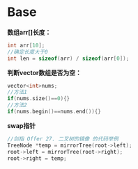 # Base

**数组arr\[\]长度：**

```cpp
int arr[10];
//确定长度大于0
int len = sizeof(arr) / sizeof(arr[0]);
```

**判断vector数组是否为空：**

```cpp
vector<int>nums;
//方法1
if(nums.size()==0){}
//方法2
if(nums.begin()==nums.end()){}
```

**swap指针**

```cpp
//剑指 Offer 27. 二叉树的镜像 的代码举例
TreeNode *temp = mirrorTree(root->left);
root->left = mirrorTree(root->right);
root->right = temp;
```

